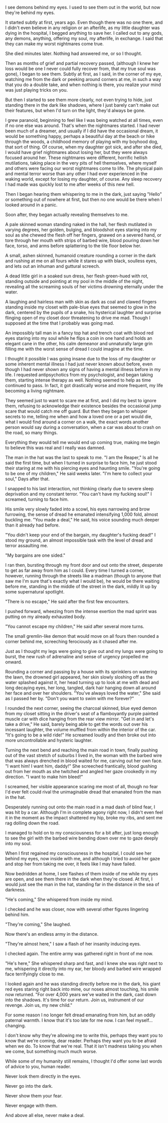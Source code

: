 I see demons behind my eyes. I used to see them out in the world, but now they're behind my eyes.

It started subtly at first, years ago. Even though there was no one there, and I didn't even believe in any religion or an afterlife, as my little daughter was dying in the hospital, I begged anything to save her. I called out to any gods, any demons, anything, offering my soul, my afterlife, in exchange. I said that they can make my worst nightmares come true.

She died minutes later. Nothing had answered me, or so I thought.

Then as months of grief and partial recovery passed, (although I knew her loss would be one I never could fully recover from, that my true soul was gone), I began to see them. Subtly at first, as I said, in the corner of my eye, watching me from the dark or peeking around corners at me, in such a way that you do a double take, and when nothing is there, you realize your mind was just playing tricks on you.

But then I started to see them more clearly, not even trying to hide, just standing there in the dark like shadows, where I just barely can't make out their features, but when I'd turn on the light, they'd always be gone.

I grew paranoid, beginning to feel like I was being watched at all times, even if no one else was around. That's when the nightmares started. I had never been much of a dreamer, and usually if I did have the occasional dream, it would be something happy, perhaps a beautiful day at the beach or hike through the woods, a childhood memory of playing with my boyhood dog, that sort of thing. Of course, when my daughter got sick, and after she died, I would have grief nightmares about losing her, but they were always focused around her. These nightmares were different, horrific hellish mutilations, taking place in the very pits of hell themselves, where myself and others were facing our worst nightmares come to life. The physical pain and mental terror worse than any other I had ever experienced in the waking world, except for losing my daughter, of course. Any sleep recovery I had made was quickly lost to me after weeks of this new hell.

Then I began hearing them whispering to me in the dark, just saying "Hello" or something out of nowhere at first, but then no one would be there when I looked around in a panic.

Soon after, they began actually revealing themselves to me.

A pale skinned woman standing naked in the hall, her flesh mutilated in varying degrees, her golden, bulging, and bloodshot eyes staring into my soul as she chewed the flesh off her fingers, gnawed on a severed hand, or tore through her mouth with strips of barbed wire, blood pouring down her face, torso, and arms before splattering to the tile floor below her.

A small, ashen skinned, humanoid creature rounding a corner in the dark and rushing at me on all fours while it stares up with black, soulless eyes, and lets out an inhuman and guttural screech.

A dead little girl in a soaked sun dress, her flesh green-hued with rot, standing outside and pointing at my pool in the middle of the night, revealing all the screaming souls of her victims drowning eternally under the water.

A laughing and hairless man with skin as dark as coal and clawed fingers standing inside my closet with pale-blue eyes that seemed to glow in the dark, centered by the pupils of a snake, his hysterical laughter and surprise flinging open of my closet door threatening to drive me mad. Though I supposed at the time that I probably was going mad.

An impossibly tall man in a fancy top hat and trench coat with blood red eyes staring into my soul while he flips a coin in one hand and holds an elegant cane in the other, his calm demeanor and unnaturally large grin filling me with the worst sense of dread I could imagine at the time.

I thought it possible I was going insane due to the loss of my daughter or some inherent mental illness I had just never known about before, even though I had never shown any signs of having a mental illness before in my life. I requested antipsychotics from my psychologist, and began taking them, starting intense therapy as well. Nothing seemed to help as time continued to pass. In fact, it got drastically worse and more frequent, my life becoming a living nightmare.

They seemed just to want to scare me at first, and I did my best to ignore them, refusing to acknowledge their existence besides the occasional jump scare that would catch me off guard. But then they began to whisper secrets to me, telling me when and how a loved one or a pet would die, what I would find around a corner on a walk, the exact words another person would say during a conversation, when a car was about to crash on the road, so many things.

Everything they would tell me would end up coming true, making me begin to believe this was real and I really was damned.

The man in the hat was the last to speak to me. "I am the Reaper," Is all he said the first time, but when I turned in surprise to face him, he just stood their staring at me with his piercing eyes and haunting smile. "You're going to be one of my children," He said weeks later. "I'm here to collect your soul," Days after that.

I snapped to his last interaction, not thinking clearly due to severe sleep deprivation and my constant terror. "You can't have my fucking soul!" I screamed, turning to face him.

His smile very slowly faded into a scowl, his eyes narrowing and brow furrowing, the sense of dread he emanated intensifying 1,000 fold, almost buckling me. "You made a deal," He said, his voice sounding much deeper than it already had before.

"You didn't keep your end of the bargain, my daughter's fucking dead!" I stood my ground, an almost impossible task with the level of dread and terror assaulting me.

"My bargains are one sided."

I ran then, bursting through my front door and out onto the street, desperate to get as far away from him as I could. Every time I turned a corner, however, running through the streets like a madman (though to anyone that saw me I'm sure that's exactly what I would be), he would be there waiting before me, standing in the middle of the street in the dark, mildly lit up by some supernatural spotlight.

"There is no escape," He said after the first few encounters.

I pushed forward, wheezing from the intense exertion the mad sprint was putting on my already exhausted body.

"You cannot escape my children," He said after several more turns.

The small gremlin-like demon that would move on all fours then rounded a corner behind me, screeching ferociously as it chased after me.

Just as I thought my legs were going to give out and my lungs were going to burst, the new rush of adrenaline and sense of urgency propelled me onward.

Rounding a corner and passing by a house with its sprinklers on watering the lawn, the drowned girl appeared, her skin slowly sloshing off as the water splashed against it, her head turning up to look at me with dead and long decaying eyes, her long, tangled, dark hair hanging down all around her face and over her shoulders. "You've always loved the water," She said as I passed her by. "Don't you want to swim with me forever?"

I rounded the next corner, seeing the charcoal skinned, blue eyed demon from my closet sitting in the driver's seat of a flamboyantly purple painted muscle car with dice hanging from the rear view mirror. "Get in and let's take a drive," He said, barely being able to get the words out over his incessant laughter, the volume muffled from within the interior of the car. "It's going to be a wild ride!" He screamed loudly and then broke out into more uncontrollable and hysteric laughter.

Turning the next bend and reaching the main road in town, finally pushing out of the vast stretch of suburbs I lived in, the woman with the barbed wire that was always drenched in blood waited for me, carving out her own face. "I want him! I want him, daddy!" She screeched frantically, blood gushing out from her mouth as she twitched and angled her gaze crookedly in my direction. "I want to make him bleed!"

I screamed, her visible appearance scaring me most of all, though no fear I'd ever felt could rival the unimaginable dread that emanated from the man in the hat.

Desperately running out onto the main road in a mad dash of blind fear, I was hit by a car. Although I'm in complete agony right now, I didn't even feel it in the moment as the impact shattered my hip, broke my ribs, and sent me rag dolling down the road.

I managed to hold on to my consciousness for a bit after, just long enough to see the girl with the barbed wire bending down over me to gaze deeply into my soul.

When I first regained my consciousness in the hospital, I could see her behind my eyes, now inside with me, and although I tried to avoid her gaze and stop her from taking me over, it feels like I may have failed.

Now bedridden at home, I see flashes of them inside of me while my eyes are open, and see them there in the dark when they're closed. At first, I would just see the man in the hat, standing far in the distance in the sea of darkness.

"He's coming," She whispered from inside my mind.

I checked and he was closer, now with several other figures lingering behind him.

"They're coming," She laughed.

Now there's an endless army in the distance.

"They're almost here," I saw a flash of her insanity inducing eyes.

I checked again. The entire army was gathered right in front of me now.

"He's here," She whispered sharp and fast, and I knew she was right next to me, whispering it directly into my ear, her bloody and barbed wire wrapped face terrifyingly close to me.

I looked again and he was standing directly before me in the dark, his giant red eyes staring right back into mine, our noses almost touching, his smile now returned. "For over 4,000 years we've waited in the dark, cast down into the shadows. It's time for our return. Join us, instrument of our revenge. Join us, my new child."

For some reason I no longer felt dread emanating from him, but an oddly paternal warmth. I know that it's too late for me now. I can feel myself... changing.

I don't know why they're allowing me to write this, perhaps they want you to know that we're coming, dear reader. Perhaps they want you to be afraid when we do. To know that we're real. That it isn't madness taking you when we come, but something much much worse.

While some of my humanity still remains, I thought I'd offer some last words of advice to you, human reader.

Never look them directly in the eyes.

Never go into the dark.

Never show them your fear.

Never engage with them.

And above all else, never make a deal.